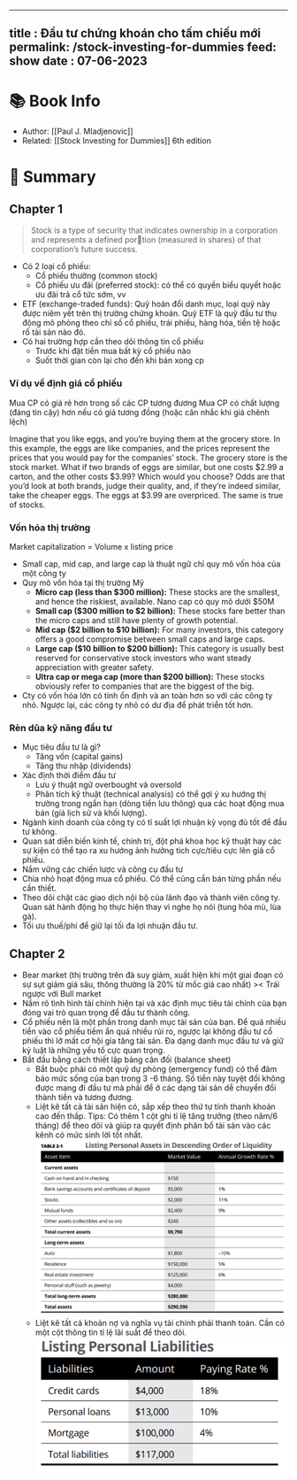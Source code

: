 
---
title : Đầu tư chứng khoán cho tấm chiếu mới
permalink: /stock-investing-for-dummies
feed: show
date : 07-06-2023
---

# 📚 Book Info
- Author: [[Paul J. Mladjenovic]]
- Related: [[Stock Investing for Dummies]] 6th edition

# 💬 Summary
## Chapter 1

> Stock is a type of security that indicates ownership in a corporation and represents a defined portion (measured in shares) of that corporation’s future success.

- Có 2 loại cổ phiếu:
	- Cổ phiếu thường (common stock)
	- Cổ phiếu ưu đãi (preferred stock): có thể có quyền biểu quyết hoặc ưu đãi trả cổ tức sớm, vv
- ETF (exchange-traded funds): Quỹ hoán đổi danh mục, loại quỹ này được niêm yết trên thị trường chứng khoán. Quỹ ETF là quỹ đầu tư thụ động mô phỏng theo chỉ số cổ phiếu, trái phiếu, hàng hóa, tiền tệ hoặc rổ tài sản nào đó. 
- Có hai trường hợp cần theo dõi thông tin cổ phiếu
	- Trước khi đặt tiền mua bất kỳ cổ phiếu nào
	- Suốt thời gian còn lại cho đến khi bán xong cp

### Ví dụ về định giá cổ phiếu

Mua CP có giá rẻ hơn trong số các CP tương đương
Mua CP có chất lượng (đáng tin cậy) hơn nếu có giá tương đồng (hoặc cân nhắc khi giá chênh lệch)

Imagine that you like eggs, and you’re buying them at the grocery store. In this example, the eggs are like companies, and the prices represent the prices that you would pay for the companies’ stock. The grocery store is the stock market. What if two brands of eggs are similar, but one costs $2.99 a carton, and the other costs $3.99? Which would you choose? Odds are that you’d look at both brands, judge their quality, and, if they’re indeed similar, take the cheaper eggs. The eggs at $3.99 are overpriced. The same is true of stocks.

### Vốn hóa thị trường
Market capitalization = Volume x listing price

- Small cap, mid cap, and large cap là thuật ngữ chỉ quy mô vốn hóa của một công ty
- Quy mô vốn hóa tại thị trường Mỹ
	- **Micro cap (less than $300 million):** These stocks are the smallest, and hence the riskiest, available. Nano cap có quy  mô dưới $50M
	-  **Small cap ($300 million to $2 billion):** These stocks fare better than the micro caps and still have plenty of growth potential.
	- **Mid cap ($2 billion to $10 billion):** For many investors, this category offers a good compromise between small caps and large caps.
	- **Large cap ($10 billion to $200 billion):** This category is usually best reserved for conservative stock investors who want steady appreciation with greater safety.
	- **Ultra cap or mega cap (more than $200 billion):** These stocks obviously refer to companies that are the biggest of the big.
- Cty có vốn hóa lớn có tính ổn định và an toàn hơn so với các công ty nhỏ. Ngược lại, các công ty nhỏ có dư địa để phát triển tốt hơn.


### Rèn dũa kỹ năng đầu tư
- Mục tiêu đầu tư là gì?
	- Tăng vốn (capital gains)
	- Tăng thu nhập (dividends)
- Xác định thời điểm đầu tư
	- Lưu ý thuật ngữ overbought và oversold
	- Phân tích kỹ thuật (technical analysis) có thể gợi ý xu hướng thị trường trong ngắn hạn (dòng tiền lưu thông) qua các hoạt động mua bán (giá lịch sử và khối lượng).
- Ngành kinh doanh của công ty có tỉ suất lợi nhuận kỳ vọng đủ tốt để đầu tư không.
- Quan sát diễn biến kinh tế, chính trị, đột phá khoa học kỹ thuật hay các sự kiện có thể tạo ra xu hướng ảnh hưởng tích cực/tiêu cực lên giá cổ phiếu.
- Nắm vững các chiến lược và công cụ đầu tư
- Chia nhỏ hoạt động mua cổ phiếu. Có thể cũng cần bán từng phần nếu cần thiết.
- Theo dõi chặt các giao dịch nội bộ của lãnh đạo và thành viên công ty. Quan sát hành động họ thực hiện thay vì nghe họ nói (tung hỏa mù, lùa gà).
- Tối ưu thuế/phí để giữ lại tối đa lợi nhuận đầu tư.

## Chapter 2
- Bear market (thị trường trên đà suy giảm, xuất hiện khi một giai đoạn có sự sụt giảm giá sâu, thông thường là 20% từ mốc giá cao nhất) >< Trái ngược với Bull market
- Nắm rõ tình hình tài chính hiện tại và xác định mục tiêu tài chính của bạn đóng vai trò quan trọng để đầu tư thành công.
- Cổ phiếu nên là một phần trong danh mục tài sản của bạn. Để quá nhiều tiền vào cổ phiếu tiềm ẩn quá nhiều rủi ro, ngược lại không đầu tư cổ phiếu thì lỡ mất cơ hội gia tăng tài sản. Đa dạng danh mục đầu tư và giữ kỷ luật là những yếu tố cực quan trọng.
- Bắt đầu bằng cách thiết lập bảng cân đối (balance sheet)
	- Bắt buộc phải có một quỹ dự phòng (emergency fund) có thể đảm bảo mức sống của bạn trong 3 -6 tháng. Số tiền này tuyệt đối không được mang đi đầu tư mà phải để ở các dạng tài sản dễ chuyển đổi thành tiền và tương đương.
	- Liệt kê tất cả tài sản hiện có, sắp xếp theo thứ tự tính thanh khoản cao đến thấp. Tips: Có thêm 1 cột ghi tỉ lệ tăng trưởng (theo năm/6 tháng) để theo dõi và giúp ra quyết định phân bổ tài sản vào các kênh có mức sinh lời tốt nhất.
	  ![](src/Pasted%20image%2020230610183520.png)
	- Liệt kê tất cả khoản nợ và nghĩa vụ tài chính phải thanh toán. Cần có một cột thông tin tỉ lệ lãi suất để theo dõi.
	  ![](src/Pasted%20image%2020230610183534.png)



